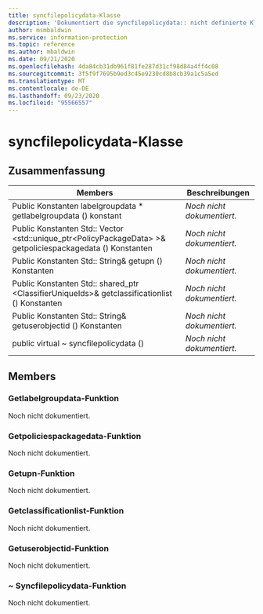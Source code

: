```yaml
---
title: syncfilepolicydata-Klasse
description: 'Dokumentiert die syncfilepolicydata:: nicht definierte Klasse des Microsoft Information Protection (MIP) SDK.'
author: msmbaldwin
ms.service: information-protection
ms.topic: reference
ms.author: mbaldwin
ms.date: 09/21/2020
ms.openlocfilehash: 4da84cb31db961f81fe287d31cf98d84a4ff4c08
ms.sourcegitcommit: 3f5f9f7695b9ed3c45e9230cd8b8cb39a1c5a5ed
ms.translationtype: MT
ms.contentlocale: de-DE
ms.lasthandoff: 09/23/2020
ms.locfileid: "95566557"
---
```

# <a name="class-syncfilepolicydata"></a>syncfilepolicydata-Klasse 
  
## <a name="summary"></a>Zusammenfassung
 Members                        | Beschreibungen                                
--------------------------------|---------------------------------------------
Public Konstanten labelgroupdata * getlabelgroupdata () konstant  | _Noch nicht dokumentiert._
Public Konstanten Std:: Vector \<std::unique_ptr\<PolicyPackageData\> \>& getpoliciespackagedata () Konstanten  | _Noch nicht dokumentiert._
Public Konstanten Std:: String& getupn () Konstanten  | _Noch nicht dokumentiert._
Public Konstanten Std:: shared_ptr \<ClassifierUniqueIds\>& getclassificationlist () Konstanten  | _Noch nicht dokumentiert._
Public Konstanten Std:: String& getuserobjectid () Konstanten  | _Noch nicht dokumentiert._
public virtual ~ syncfilepolicydata ()  | _Noch nicht dokumentiert._
  
## <a name="members"></a>Members
  
### <a name="getlabelgroupdata-function"></a>Getlabelgroupdata-Funktion
Noch nicht dokumentiert.

  
### <a name="getpoliciespackagedata-function"></a>Getpoliciespackagedata-Funktion
Noch nicht dokumentiert.

  
### <a name="getupn-function"></a>Getupn-Funktion
Noch nicht dokumentiert.

  
### <a name="getclassificationlist-function"></a>Getclassificationlist-Funktion
Noch nicht dokumentiert.

  
### <a name="getuserobjectid-function"></a>Getuserobjectid-Funktion
Noch nicht dokumentiert.

  
### <a name="syncfilepolicydata-function"></a>~ Syncfilepolicydata-Funktion
Noch nicht dokumentiert.
